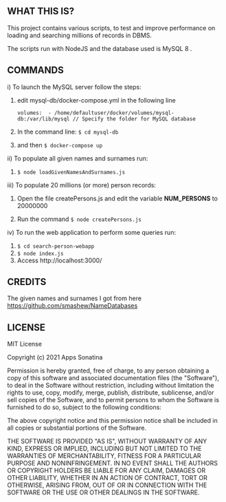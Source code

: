 WHAT THIS IS?
----------

This project contains various scripts, to test and improve performance on loading and searching millions of records in DBMS.

The scripts run with NodeJS and the database used is MySQL 8 .


COMMANDS
--------

i) To launch the MySQL server follow the steps:

1) edit mysql-db/docker-compose.yml in the following line

    `
    volumes: 
        - /home/defaultuser/docker/volumes/mysql-db:/var/lib/mysql // Specify the folder for MySQL database
    `

2) In the command line: `$ cd mysql-db`
3) and then `$ docker-compose up`

ii) To populate all given names and surnames run:

1) `$ node loadGivenNamesAndSurnames.js`

iii) To populate 20 millions (or more) person records:

1) Open the file createPersons.js and edit the variable **NUM_PERSONS** to 20000000

2) Run the command `$ node createPersons.js`


iv) To run the web application to perform some queries run:

1) `$ cd search-person-webapp`
2) `$ node index.js`
3) Access http://localhost:3000/

CREDITS
-------

The given names and surnames I got from here https://github.com/smashew/NameDatabases


LICENSE
-------

MIT License

Copyright (c) 2021 Apps Sonatina

Permission is hereby granted, free of charge, to any person obtaining a copy
of this software and associated documentation files (the "Software"), to deal
in the Software without restriction, including without limitation the rights
to use, copy, modify, merge, publish, distribute, sublicense, and/or sell
copies of the Software, and to permit persons to whom the Software is
furnished to do so, subject to the following conditions:

The above copyright notice and this permission notice shall be included in all
copies or substantial portions of the Software.

THE SOFTWARE IS PROVIDED "AS IS", WITHOUT WARRANTY OF ANY KIND, EXPRESS OR
IMPLIED, INCLUDING BUT NOT LIMITED TO THE WARRANTIES OF MERCHANTABILITY,
FITNESS FOR A PARTICULAR PURPOSE AND NONINFRINGEMENT. IN NO EVENT SHALL THE
AUTHORS OR COPYRIGHT HOLDERS BE LIABLE FOR ANY CLAIM, DAMAGES OR OTHER
LIABILITY, WHETHER IN AN ACTION OF CONTRACT, TORT OR OTHERWISE, ARISING FROM,
OUT OF OR IN CONNECTION WITH THE SOFTWARE OR THE USE OR OTHER DEALINGS IN THE
SOFTWARE.
